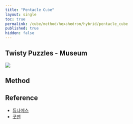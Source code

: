 ```yaml
---
title: "Pentacle Cube"
layout: single
toc: true
permalink: /cube/method/hexahedron/hybrid/pentacle_cube
published: true
hidden: false
---
```


<head>
  <base target="_blank">
</head>



## Twisty Puzzles - Museum

<a href="https://twistypuzzles.com/app/museum/museum_showitem.php?pkey=6508">
  <img src="https://twistypuzzles.com/museum/large/06508-01.jpg">
</a>



## Method



## Reference

- [듀나메스](https://youtu.be/EUtZcvWS_Zc)
- [굿맨](https://youtu.be/exlG6UUVUoA)
